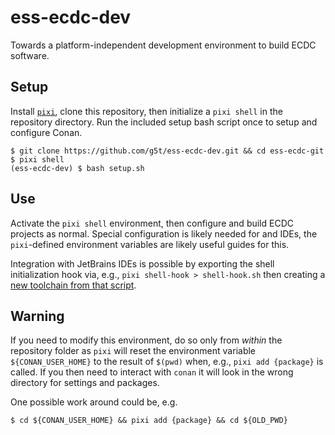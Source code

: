 # ess-ecdc-dev

Towards a platform-independent development environment to build ECDC software.

## Setup

Install [`pixi`](https://prefix.dev/), clone this repository, then initialize a `pixi shell` in the repository directory.
Run the included setup bash script once to setup and configure Conan.

```shell
$ git clone https://github.com/g5t/ess-ecdc-dev.git && cd ess-ecdc-git
$ pixi shell
(ess-ecdc-dev) $ bash setup.sh
```

## Use
Activate the `pixi shell` environment, then configure and build ECDC projects as normal.
Special configuration is likely needed for and IDEs, the `pixi`-defined environment variables are likely useful guides for this.

Integration with JetBrains IDEs is possible by exporting the shell initialization hook via, e.g., `pixi shell-hook > shell-hook.sh`
then creating a [new toolchain from that script](https://blog.jetbrains.com/clion/2021/09/clion-starts-2021-3-eap/#toolchains_and_environments).


## Warning
If you need to modify this environment, do so only from _within_ the repository folder as `pixi` will reset the environment variable `${CONAN_USER_HOME}` to the result of `$(pwd)` when, e.g., `pixi add {package}` is called.
If you then need to interact with `conan` it will look in the wrong directory for settings and packages.

One possible work around could be, e.g.
```shell
$ cd ${CONAN_USER_HOME} && pixi add {package} && cd ${OLD_PWD}
```



